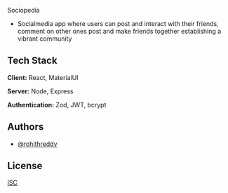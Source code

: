 Sociopedia

- Socialmedia app where users can post and interact with their friends, comment on other ones post and make friends together establishing a vibrant community
## Tech Stack

**Client:** React, MaterialUI

**Server:** Node, Express

**Authentication:** Zod, JWT, bcrypt



## Authors

- [@rohithreddy](https://www.github.com/rohithreddy009)


## License

[ISC](https://choosealicense.com/licenses/isc/)

